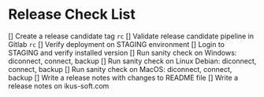# Release Check List

[] Create a release candidate tag `rc`
   [] Validate release candidate pipeline in Gitlab `rc`
   [] Verify deployment on STAGING environment
   [] Login to STAGING and verify installed version
[] Run sanity check on Windows: diconnect, connect, backup
[] Run sanity check on Linux Debian: diconnect, connect, backup
[] Run sanity check on MacOS: diconnect, connect, backup
[] Write a release notes with changes to README file
[] Write a release notes on ikus-soft.com
